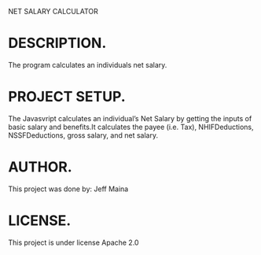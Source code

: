 NET SALARY CALCULATOR

# DESCRIPTION.
The program calculates an individuals net salary.

# PROJECT SETUP.
 The Javasvript calculates an individual’s Net Salary by getting the inputs of basic salary and benefits.It calculates the payee (i.e. Tax), NHIFDeductions, NSSFDeductions, gross salary, and net salary.

# AUTHOR.
This project was done by:
Jeff Maina

# LICENSE.
This project is under license Apache 2.0